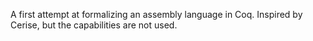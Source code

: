 A first attempt at formalizing an assembly language in Coq. Inspired by Cerise, but the capabilities are not used.
